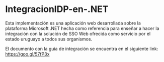 # IntegracionIDP-en-.NET

Esta implementación es una aplicación web desarrollada sobre la plataforma Microsoft .NET hecha como referencia para
enseñar a hacer la integración con la solución de SSO Web ofrecida como servicio por el estado uruguayo a todos sus organismos.

El documento con la guía de integración se encuentra en el siguiente link:
https://goo.gl/57fP3x
